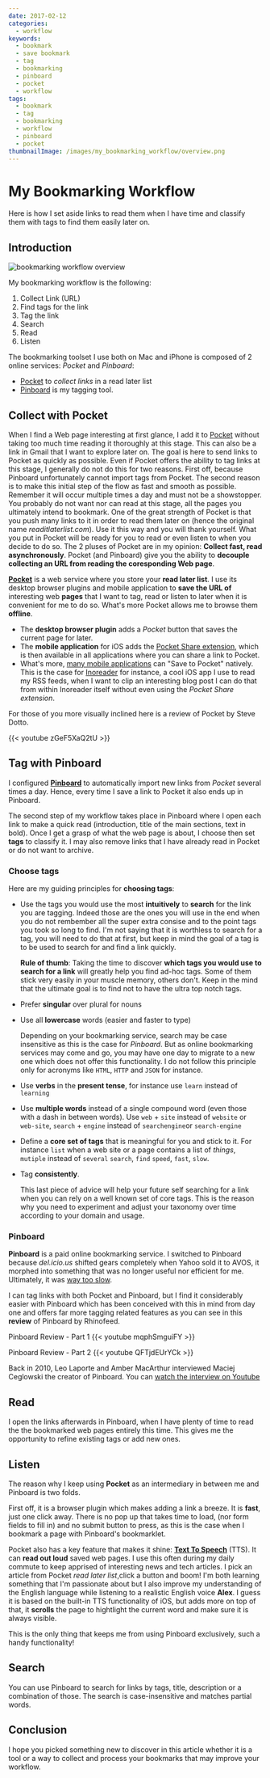 ```yaml
---
date: 2017-02-12
categories:
  - workflow
keywords:
  - bookmark
  - save bookmark
  - tag
  - bookmarking
  - pinboard
  - pocket
  - workflow
tags:
  - bookmark
  - tag
  - bookmarking
  - workflow
  - pinboard
  - pocket
thumbnailImage: /images/my_bookmarking_workflow/overview.png
---
```


# My Bookmarking Workflow

Here is how I set aside links to read them when I have time
and classify them with tags to find them easily later on.
<!-- more -->

<!-- toc -->

## Introduction

![bookmarking workflow overview][overview]

My bookmarking workflow is the following:

1. Collect Link (URL)
1. Find tags for the link
1. Tag the link
1. Search
1. Read
1. Listen

The bookmarking toolset I use both on Mac and iPhone is composed of 2 online services: *Pocket* and *Pinboard*:

* [Pocket][pocket] to *collect links* in a read later list
* [Pinboard][pinboard] is my tagging tool.


## Collect with Pocket

When I find a Web page interesting at first glance, I add it to
[Pocket][pocket] without taking  too much time reading it thoroughly at this
stage. This can also be a link in  Gmail that I want to explore later on.
The goal is here to send links to Pocket as quickly as possible.  Even if Pocket
offers the ability to tag links at this stage, I generally do not do this for
two reasons. First off, because Pinboard unfortunately cannot import tags from
Pocket. The second reason is to make this initial step of the flow as fast and
smooth as possible. Remember  it will occur multiple times a day and must not be
a showstopper. You probably do not want nor can read at this stage, all the
pages you ultimately intend to bookmark. One of the great strength of Pocket is
that you push many links to it in order to read them later on (hence the
original name *readitlaterlist.com*). Use it this way and you will thank
yourself.
What you put in Pocket will be ready for you to read or even listen
to when you decide to do so.
The 2 pluses of Pocket are in my opinion: **Collect fast, read asynchronously**. 
Pocket (and Pinboard) give you the ability to **decouple collecting an URL from
reading the coresponding Web page**.

**[Pocket][pocket]** is a web service where you store your **read later list**.
I use its desktop browser plugins and mobile application to **save the URL
 of** interesting web **pages** that I want to tag, read or listen to later when
 it is convenient for me to do so. What's more Pocket allows me to browse them 
 **offline**.

* The  **desktop browser plugin** adds a *Pocket* button that saves the 
current page for later.
* The **mobile application** for iOS adds the 
[Pocket Share extension][pocket_saving_on_iphone], which is then available in
all applications where you can share a link to Pocket.
* What's more, [many mobile applications][pocket_app_integrations] can "Save to
Pocket" natively.  This is the case for [Inoreader][inoreader] for instance,
a cool iOS app I use to read my RSS feeds, when I want to clip an interesting
blog post I can do that from within Inoreader itself without even using the *Pocket
Share extension*.

For those of you more visually inclined here is a review of Pocket by Steve Dotto.

{{< youtube zGeF5XaQ2tU >}}


## Tag with Pinboard

I configured **[Pinboard][pinboard]** to automatically import new links from *Pocket* several
times a day. Hence, every time I save a link to Pocket it also ends up in Pinboard.

The second step of my workflow takes place in Pinboard where I open each link 
to make a quick read  (introduction, title of the main sections, text in bold).
Once I get a grasp of what the web page  is about, I choose then set **tags** 
to classify it.
I may also remove links that I have already read in Pocket or do not want to archive.


### Choose tags

Here are my guiding principles for **choosing tags**:

* Use the tags you would use the most **intuitively** to **search** for the link
    you are tagging. Indeed those are the ones you will use in the end when you
    do not rembember all the super extra consise and to the point tags you took 
    so long to find. I'm not saying that it is worthless to search for a
    tag, you will need to do that at first, but keep in mind the goal 
    of a tag is to be used to search for and find a link quickly. 

    **Rule of thumb**: Taking the time to discover **which tags you would use 
    to search for a link** will greatly help you find ad-hoc tags. 
    Some of them stick very easily in your muscle memory, others don't. 
    Keep in the mind that the ultimate goal is to find not to have the ultra top 
    notch tags.
* Prefer **singular** over plural for nouns
* Use all **lowercase** words (easier and faster to type)

    Depending on your bookmarking service, search may be case insensitive as
    this is the case for *Pinboard*. But as online bookmarking services may come
    and go, you may have one day to migrate to a new one which does not offer
    this functionality.  I do not follow this principle only for acronyms like
    `HTML`, `HTTP` and `JSON` for instance.

* Use **verbs** in the **present tense**, 
   for instance use `learn` instead of `learning`
* Use **multiple words** instead of a single compound word (even those with a dash
  in between words). 
    Use `web` + `site` instead of `website` or `web-site`, `search` + `engine`
    instead of `searchengine`or `search-engine`
* Define a **core set of tags** that is meaningful for you and stick to it.
    For instance `list` when a web site or a page contains a list of *things*,
    `mutiple` instead of `several` `search`, `find` `speed`, `fast`, `slow`.
* Tag **consistently**.

    This last piece of advice will help your future self searching for a link
    when you can rely on a well known set of core tags.  This is the reason why
    you need to experiment and adjust your taxonomy over time according to your
    domain and usage.

### Pinboard

**Pinboard** is a paid online bookmarking service. 
I switched to Pinboard because *del.icio.us*
shifted gears completely when Yahoo sold it to AVOS, it morphed into something
that was no longer useful nor efficient for me.
Ultimately, it was 
[way too slow](https://del.icio.us/url/1bb6ae4db9f129b3670c7ba1d1e85c5f).

I can tag links with both Pocket and Pinboard, but I find it considerably easier
with Pinboard which has been conceived with this in mind from day one and offers
far more tagging related features as you can see in this  **review** of Pinboard
by Rhinofeed.

Pinboard Review - Part 1
{{< youtube mqphSmguiFY >}}

Pinboard Review - Part 2
{{< youtube QFTjdEUrYCk >}}

Back in 2010, Leo Laporte and Amber MacArthur interviewed Maciej Ceglowski the creator
of Pinboard. You can [watch the interview on Youtube][pinboard_interview]


## Read

I open the links afterwards in Pinboard, when I have plenty of time to read the
the bookmarked web pages entirely this time. This gives me the opportunity to
refine existing tags or add new ones.

## Listen

The reason why I keep using **Pocket** as an intermediary in between me and
Pinboard is two folds.

First off, it is a browser plugin which makes adding a link a breeze.
It is **fast**, just one click away. 
There is no pop up that takes time to load, (nor form fields to fill in) 
and no submit button to press, as this is the case when I bookmark a page with 
Pinboard's bookmarklet.

Pocket also has a key feature that makes it shine: [**Text To
Speech**][pocket_tts] (TTS). It can **read out loud** saved web pages. 
I use this  often during my daily commute to keep apprised of interesting news
and tech articles. 
I pick an article from Pocket *read later list*,click a button and boom!
I'm both  learning something that I'm passionate about but I also improve my
understanding of the English language while listening to a realistic English 
voice **Alex**.
I guess it is based on the built-in TTS functionality of iOS, but adds more on
top of that, it **scrolls** the page to hightlight the current word and make 
sure it is always visible.

This is the only thing that keeps me from using Pinboard exclusively, such
a handy functionality!


## Search

You can use Pinboard to search for links by tags, title,
description or a combination of those.
The search is case-insensitive and matches partial words.


## Conclusion

I hope you picked something new to discover in this article whether it is a tool 
or a way to collect and process your bookmarks that may improve your workflow.


[inoreader]: https://inoreader.com "Inoreader"
[overview]: ../../images/my_bookmarking_workflow/overview.png 
            "Bookmarking Workflow Overview"
[pinboard]:  https://pinboard.in "Pinboard"
[pinboard_interview]: https://youtu.be/rQ6lW3WlA8s?t=30m30s
[pocket]:    https://getpocket.com "Pocket"
[pocket_app_integrations]: https://help.getpocket.com/category/858-category
                           "Famous Mobile Apps natively integrated with Pocket"
[pocket_iphone]: https://help.getpocket.com/category/842-category
                 "Pocket for iPhone"
[pocket_saving_on_iphone]: https://help.getpocket.com/article/891-saving-to-pocket-on-iphone
                           "Saving to Pocket on iPhone"
[pocket_tts]: https://help.getpocket.com/article/1081-listening-to-articles-in-pocket-with-text-to-speech
[pocket_web]: https://help.getpocket.com/category/847-category

